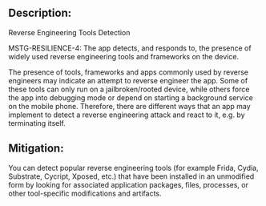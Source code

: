 ## Description:

Reverse Engineering Tools Detection

MSTG-RESILIENCE-4: The app detects, and responds to, the presence of widely used reverse engineering tools and frameworks on the device.

The presence of tools, frameworks and apps commonly used by reverse engineers may indicate an attempt to reverse engineer the app. Some of these tools can only run on a jailbroken/rooted device, while others force the app into debugging mode or depend on starting a background service on the mobile phone. Therefore, there are different ways that an app may implement to detect a reverse engineering attack and react to it, e.g. by terminating itself.


## Mitigation:

You can detect popular reverse engineering tools (for example Frida, Cydia, Substrate, Cycript, Xposed, etc.) that have been installed in an unmodified form by looking for associated application packages, files, processes, or other tool-specific modifications and artifacts.